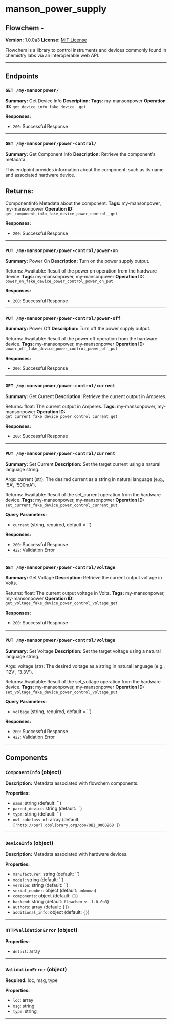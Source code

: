 # manson_power_supply

## Flowchem - 

**Version:** 1.0.0a3
**License:** [MIT License](https://opensource.org/licenses/MIT)

Flowchem is a library to control instruments and devices commonly found in chemistry labs via an interoperable web API.

---

## Endpoints

### `GET /my-mansonpower/`

**Summary:** Get Device Info
**Description:** 
**Tags:** my-mansonpower
**Operation ID:** `get_device_info_fake_device__get`

**Responses:**
- `200`: Successful Response

---

### `GET /my-mansonpower/power-control/`

**Summary:** Get Component Info
**Description:** Retrieve the component's metadata.

This endpoint provides information about the component, such as its name and associated hardware device.

Returns:
--------
ComponentInfo
    Metadata about the component.
**Tags:** my-mansonpower, my-mansonpower
**Operation ID:** `get_component_info_fake_device_power_control__get`

**Responses:**
- `200`: Successful Response

---

### `PUT /my-mansonpower/power-control/power-on`

**Summary:** Power On
**Description:** Turn on the power supply output.

Returns:
    Awaitable: Result of the power on operation from the hardware device.
**Tags:** my-mansonpower, my-mansonpower
**Operation ID:** `power_on_fake_device_power_control_power_on_put`

**Responses:**
- `200`: Successful Response

---

### `PUT /my-mansonpower/power-control/power-off`

**Summary:** Power Off
**Description:** Turn off the power supply output.

Returns:
    Awaitable: Result of the power off operation from the hardware device.
**Tags:** my-mansonpower, my-mansonpower
**Operation ID:** `power_off_fake_device_power_control_power_off_put`

**Responses:**
- `200`: Successful Response

---

### `GET /my-mansonpower/power-control/current`

**Summary:** Get Current
**Description:** Retrieve the current output in Amperes.

Returns:
    float: The current output in Amperes.
**Tags:** my-mansonpower, my-mansonpower
**Operation ID:** `get_current_fake_device_power_control_current_get`

**Responses:**
- `200`: Successful Response

---

### `PUT /my-mansonpower/power-control/current`

**Summary:** Set Current
**Description:** Set the target current using a natural language string.

Args:
    current (str): The desired current as a string in natural language (e.g., '5A', '500mA').

Returns:
    Awaitable: Result of the set_current operation from the hardware device.
**Tags:** my-mansonpower, my-mansonpower
**Operation ID:** `set_current_fake_device_power_control_current_put`

**Query Parameters:**
- `current` (string, required, default = ``)

**Responses:**
- `200`: Successful Response
- `422`: Validation Error

---

### `GET /my-mansonpower/power-control/voltage`

**Summary:** Get Voltage
**Description:** Retrieve the current output voltage in Volts.

Returns:
    float: The current output voltage in Volts.
**Tags:** my-mansonpower, my-mansonpower
**Operation ID:** `get_voltage_fake_device_power_control_voltage_get`

**Responses:**
- `200`: Successful Response

---

### `PUT /my-mansonpower/power-control/voltage`

**Summary:** Set Voltage
**Description:** Set the target voltage using a natural language string.

Args:
    voltage (str): The desired voltage as a string in natural language (e.g., '12V', '3.3V').

Returns:
    Awaitable: Result of the set_voltage operation from the hardware device.
**Tags:** my-mansonpower, my-mansonpower
**Operation ID:** `set_voltage_fake_device_power_control_voltage_put`

**Query Parameters:**
- `voltage` (string, required, default = ``)

**Responses:**
- `200`: Successful Response
- `422`: Validation Error

---

## Components

### `ComponentInfo` (object)

**Description:** Metadata associated with flowchem components.

**Properties:**
- `name`: string (default: ``)
- `parent_device`: string (default: ``)
- `type`: string (default: ``)
- `owl_subclass_of`: array (default: `['http://purl.obolibrary.org/obo/OBI_0000968']`)

---

### `DeviceInfo` (object)

**Description:** Metadata associated with hardware devices.

**Properties:**
- `manufacturer`: string (default: ``)
- `model`: string (default: ``)
- `version`: string (default: ``)
- `serial_number`: object (default: `unknown`)
- `components`: object (default: `{}`)
- `backend`: string (default: `flowchem v. 1.0.0a3`)
- `authors`: array (default: `[]`)
- `additional_info`: object (default: `{}`)

---

### `HTTPValidationError` (object)


**Properties:**
- `detail`: array

---

### `ValidationError` (object)

**Required:** loc, msg, type

**Properties:**
- `loc`: array
- `msg`: string
- `type`: string

---
